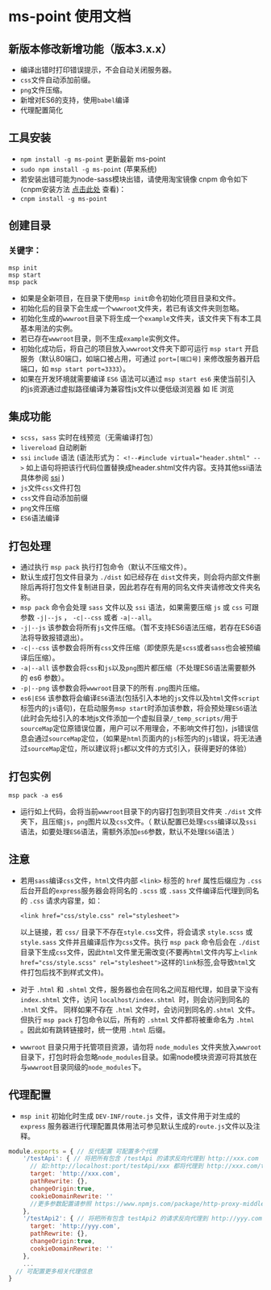 # ms-point 使用文档

## 新版本修改新增功能（版本3.x.x）

+ 编译出错时打印错误提示，不会自动关闭服务器。
+ `css`文件自动添加前缀。
+ `png`文件压缩。
+ 新增对ES6的支持，使用`babel`编译
+ 代理配置简化

## 工具安装

+ `npm install -g ms-point` 更新最新 ms-point
+ `sudo npm install -g ms-point` (苹果系统)
+ 若安装出错可能为node-sass模块出错，请使用淘宝镜像 cnpm 命令如下(cnpm安装方法 <a href="https://npm.taobao.org/">点击此处</a> 查看)：
+ `cnpm install -g ms-point`

## 创建目录

### 关键字：

    msp init
    msp start
    msp pack

+ 如果是全新项目，在目录下使用`msp init`命令初始化项目目录和文件。
+ 初始化后的目录下会生成一个`wwwroot`文件夹，若已有该文件夹则忽略。
+ 初始化生成的`wwwroot`目录下将生成一个`example`文件夹，该文件夹下有本工具基本用法的实例。
+ 若已存在`wwwroot`目录，则不生成`example`实例文件。
+ 初始化成功后，将自己的项目放入`wwwroot`文件夹下即可运行 `msp start` 开启服务（默认80端口，如端口被占用，可通过 `port=[端口号]` 来修改服务器开启端口，如 `msp start port=3333`）。
+ 如果在开发环境就需要编译 `ES6` 语法可以通过 `msp start es6` 来使当前引入的js资源通过虚拟路径编译为兼容性js文件以便低级浏览器 如 IE 浏览

## 集成功能

+ `scss`，`sass` 实时在线预览（无需编译打包）
+ `livereload` 自动刷新
+ `ssi` `include` 语法 (语法形式为： `<!--#include virtual="header.shtml" -->` 如上语句将把该行代码位置替换成header.shtml文件内容。支持其他ssi语法 具体参阅 <a href="https://www.npmjs.com/package/ssi">ssi</a> )
+ `js`文件`css`文件打包 
+ `css`文件自动添加前缀
+ `png`文件压缩
+ `ES6`语法编译

## 打包处理

+ 通过执行 `msp pack` 执行打包命令（默认不压缩文件）。
+ 默认生成打包文件目录为 `./dist` 如已经存在 `dist`文件夹，则会将内部文件删除后再将打包文件复制进目录，因此若存在有用的同名文件夹请修改文件夹名称。
+ `msp pack` 命令会处理 `sass` 文件以及 `ssi` 语法，如果需要压缩 `js` 或 `css` 可跟参数 `-j|--js` ， `-c|--css` 或者 `-a|--all`。
+ `-j|--js` 该参数会将所有`js`文件压缩。（暂不支持ES6语法压缩，若存在ES6语法将导致报错退出）。
+ `-c|--css` 该参数会将所有`css`文件压缩（即使原先是`scss`或者`sass`也会被预编译后压缩）。
+ `-a|--all` 该参数会将`css`和`js`以及`png`图片都压缩（不处理ES6语法需要额外的 es6 参数）。
+ `-p|--png` 该参数会将`wwwroot`目录下的所有`.png`图片压缩。
+ `es6|ES6` 该参数将会编译`ES6`语法(包括引入本地的`js`文件以及`html`文件`script`标签内的`js`语句)，在启动服务`msp start`时添加该参数，将会预处理`ES6`语法(此时会先给引入的本地js文件添加一个虚拟目录`/_temp_scripts/`用于`sourceMap`定位原错误位置，用户可以不用理会，不影响文件打包)，js错误信息会通过`sourceMap`定位，（如果是`html`页面内的`js`标签内的`js`错误，将无法通过`sourceMap`定位，所以建议将`js`都以文件的方式引入，获得更好的体验）

## 打包实例

	msp pack -a es6

+ 运行如上代码，会将当前`wwwroot`目录下的内容打包到项目文件夹 `./dist` 文件夹下，且压缩`js`，`png`图片以及`css`文件。（ 默认配置已处理`scss`编译以及`ssi`语法，如要处理`ES6`语法，需额外添加`es6`参数，默认不处理`ES6`语法 ）

## 注意

+ 若用`sass`编译`css`文件，`html`文件内部 `<link>` 标签的 `href` 属性后缀应为 `.css` 后台开启的`express`服务器会将同名的 `.scss` 或 `.sass` 文件编译后代理到同名的 `.css` 请求内容里，如：

	`<link href="css/style.css" rel="stylesheet">`

  以上链接，若 `css/` 目录下不存在`style.css`文件，将会请求 `style.scss` 或 `style.sass` 文件并且编译后作为`css`文件。执行 `msp pack` 命令后会在 `./dist` 目录下生成`css`文件，因此`html`文件里无需改变(不要再`html`文件内写上`<link href="css/style.scss" rel="stylesheet">`这样的`link`标签,会导致`html`文件打包后找不到样式文件)。

+ 对于 `.html` 和 `.shtml` 文件，服务器也会在同名之间互相代理，如目录下没有 `index.shtml` 文件，访问 `localhost/index.shtml `时，则会访问到同名的 `.html` 文件。 同样如果不存在 `.html` 文件时，会访问到同名的`.shtml `文件。但执行 `msp pack` 打包命令以后，所有的 `.shtml` 文件都将被重命名为 `.html` 。因此如有跳转链接时，统一使用 `.html` 后缀。

+ `wwwroot` 目录只用于托管项目资源，请勿将 `node_modules` 文件夹放入`wwwroot`目录下，打包时将会忽略`node_modules`目录。如需node模块资源可将其放在与`wwwroot`目录同级的`node_modules`下。

## 代理配置

+ `msp init` 初始化时生成 `DEV-INF/route.js` 文件，该文件用于对生成的 `express` 服务器进行代理配置具体用法可参见默认生成的`route.js`文件以及注释。
```javascript
module.exports = { // 反代配置 可配置多个代理
    '/testApi': { // 将把所有包含 /testApi 的请求反向代理到 http://xxx.com  
      // 如:http://localhost:port/testApi/xxx 都将代理到 http://xxx.com/testApi/xxx
      target: 'http://xxx.com',
      pathRewrite: {},
      changeOrigin:true,
      cookieDomainRewrite: ''
      //更多参数配置请参照 https://www.npmjs.com/package/http-proxy-middleware
    },
    '/testApi2': { // 将把所有包含 testApi2 的请求反向代理到 http://yyy.com 
      target: 'http://yyy.com',
      pathRewrite: {},
      changeOrigin:true,
      cookieDomainRewrite: ''
    },
    ...
  // 可配置更多相关代理信息
}

```